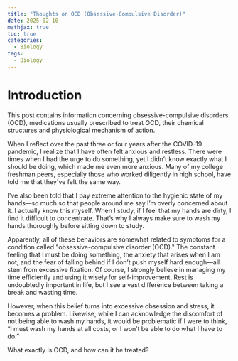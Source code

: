 ```yaml
---
title: "Thoughts on OCD (Obsessive-Compulsive Disorder)"
date: 2025-02-10
mathjax: true
toc: true
categories:
  - Biology
tags:
  - Biology
---
```


# Introduction

This post contains information concerning obsessive-compulsive disorders (OCD), medications usually prescribed to treat OCD, their chemical structures and physiological mechanism of action. 

When I reflect over the past three or four years after the COVID-19 pandemic, I realize that I have often felt anxious and restless. There were times when I had the urge to do something, yet I didn’t know exactly what I should be doing, which made me even more anxious. Many of my college freshman peers, especially those who worked diligently in high school, have told me that they've felt the same way. 

I've also been told that I pay extreme attention to the hygienic state of my hands—so much so that people around me say I’m overly concerned about it. I actually know this myself. When I study, if I feel that my hands are dirty, I find it difficult to concentrate. That’s why I always make sure to wash my hands thoroughly before sitting down to study.

Apparently, all of these behaviors are somewhat related to symptoms for a condition called "obsessive-compulsive disorder (OCD)." The constant feeling that I must be doing something, the anxiety that arises when I am not, and the fear of falling behind if I don’t push myself hard enough—all stem from excessive fixation. Of course, I strongly believe in managing my time efficiently and using it wisely for self-improvement. Rest is undoubtedly important in life, but I see a vast difference between taking a break and wasting time.

However, when this belief turns into excessive obsession and stress, it becomes a problem. Likewise, while I can acknowledge the discomfort of not being able to wash my hands, it would be problematic if I were to think, “I must wash my hands at all costs, or I won’t be able to do what I have to do.”

What exactly is OCD, and how can it be treated?
